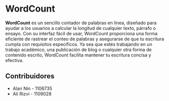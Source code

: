 # WordCount

**WordCount** es un sencillo contador de palabras en línea, diseñado para ayudar a los usuarios a calcular la longitud de cualquier texto, párrafo o ensayo. Con su interfaz fácil de usar, WordCount proporciona una forma eficiente de rastrear el conteo de palabras y asegurarse de que tu escritura cumpla con requisitos específicos. Ya sea que estés trabajando en un trabajo académico, una publicación de blog o cualquier otra forma de contenido escrito, WordCount facilita mantener tu escritura concisa y efectiva.

## Contribuidores

- Alan Nin - 1106735
- Ali Rizvi - 1109028
